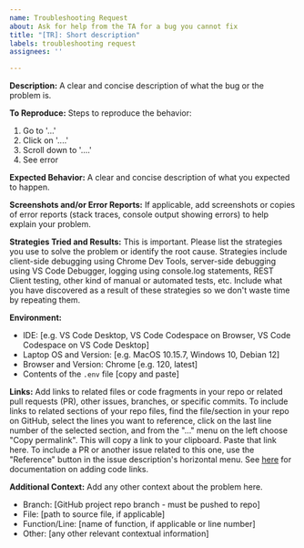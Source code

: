 ```yaml
---
name: Troubleshooting Request
about: Ask for help from the TA for a bug you cannot fix
title: "[TR]: Short description"
labels: troubleshooting request
assignees: ''

---
```


**Description:** A clear and concise description of what the bug or the problem is.

**To Reproduce:** Steps to reproduce the behavior:

1. Go to '...'
2. Click on '....'
3. Scroll down to '....'
4. See error

**Expected Behavior:** A clear and concise description of what you expected to happen.

**Screenshots and/or Error Reports:** If applicable, add screenshots or copies of error reports (stack traces, console output showing errors) to help explain your problem.

**Strategies Tried and Results:** This is important. Please list the strategies you use to solve the problem or identify the root cause. Strategies include client-side debugging using Chrome Dev Tools, server-side debugging using VS Code Debugger, logging using console.log statements, REST Client testing, other kind of manual or automated tests, etc. Include what you have discovered as a result of these strategies so we don't waste time by repeating them.

**Environment:**

- IDE: [e.g. VS Code Desktop, VS Code Codespace on Browser, VS Code Codespace on VS Code Desktop]
- Laptop OS and Version: [e.g. MacOS 10.15.7, Windows 10, Debian 12]
- Browser and Version: Chrome [e.g. 120, latest]
- Contents of the `.env` file [copy and paste]

**Links:** Add links to related files or code fragments in your repo or related pull requests (PR), other issues, branches, or specific commits. To include links to related sections of your repo files, find the file/section in your repo on GitHub, select the lines you want to reference, click on the last line number of the selected section, and from the "..." menu on the left choose "Copy permalink". This will copy a link to your clipboard. Paste that link here. To include a PR or another issue related to this one, use the "Reference" button in the issue description's horizontal menu. See [here](https://docs.github.com/en/get-started/writing-on-github/working-with-advanced-formatting/creating-a-permanent-link-to-a-code-snippet) for documentation on adding code links.

**Additional Context:** Add any other context about the problem here.

- Branch: [GitHub project repo branch - must be pushed to repo]
- File: [path to source file, if applicable]
- Function/Line: [name of function, if applicable or line number]
- Other: [any other relevant contextual information]
